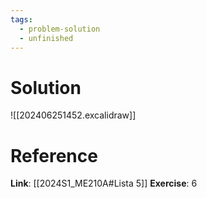 ```yaml
---
tags:
  - problem-solution
  - unfinished
---
```

# Solution
![[202406251452.excalidraw]]

# Reference
**Link**: [[2024S1_ME210A#Lista 5]]
**Exercise**: 6